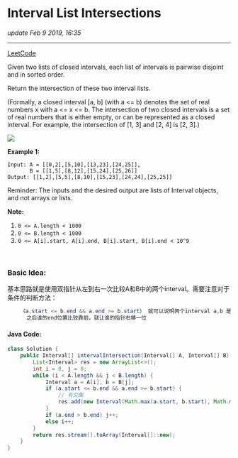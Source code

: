 # Interval List Intersections
_update Feb 9 2019, 16:35_

---
[LeetCode](https://leetcode.com/problems/interval-list-intersections/)

Given two lists of closed intervals, each list of intervals is pairwise disjoint and in sorted order.

Return the intersection of these two interval lists.

(Formally, a closed interval [a, b] (with a <= b) denotes the set of real numbers x with a <= x <= b.  The intersection of two closed intervals is a set of real numbers that is either empty, or can be represented as a closed interval.  For example, the intersection of [1, 3] and [2, 4] is [2, 3].)

![](https://assets.leetcode.com/uploads/2019/01/30/interval1.png)

**Example 1:**

    Input: A = [[0,2],[5,10],[13,23],[24,25]], 
           B = [[1,5],[8,12],[15,24],[25,26]]
    Output: [[1,2],[5,5],[8,10],[15,23],[24,24],[25,25]]

Reminder: The inputs and the desired output are lists of Interval objects, and not arrays or lists.
 
**Note:**

1. `0 <= A.length < 1000`
2. `0 <= B.length < 1000`
3. `0 <= A[i].start, A[i].end, B[i].start, B[i].end < 10^9`

<br/>

### Basic Idea:
基本思路就是使用双指针从左到右一次比较A和B中的两个interval。需要注意对于条件的判断方法：

```java
    （a.start <= b.end && a.end >= b.start） 就可以说明两个interval a,b 是有交集的
      之后谁的end位置比较靠前，就让谁的指针右移一位
```

#### Java Code:
```java
class Solution {
    public Interval[] intervalIntersection(Interval[] A, Interval[] B) {
        List<Interval> res = new ArrayList<>();
        int i = 0, j = 0;
        while (i < A.length && j < B.length) {
            Interval a = A[i], b = B[j];
            if (a.start <= b.end && a.end >= b.start) {
                // 有交集
                res.add(new Interval(Math.max(a.start, b.start), Math.min(a.end, b.end)));
            }
            if (a.end > b.end) j++;
            else i++;
        }
        return res.stream().toArray(Interval[]::new);
    }
}
```
